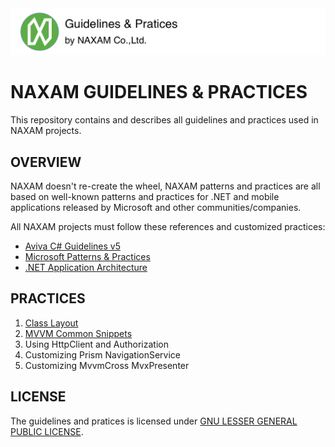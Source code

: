 <img src="./art/repo_header.png" alt="NAXAM Guidelines and Practices" width="728" />

# NAXAM GUIDELINES & PRACTICES
This repository contains and describes all guidelines and practices used in NAXAM projects.

## OVERVIEW
NAXAM doesn't re-create the wheel, NAXAM patterns and practices are all based on well-known patterns and practices for .NET and mobile applications released by Microsoft and other communities/companies.

All NAXAM projects must follow these references and customized practices:
- [Aviva C# Guidelines v5](https://github.com/dennisdoomen/CSharpGuidelines/releases/tag/5.0.0)
- [Microsoft Patterns & Practices](https://msdn.microsoft.com/en-us/library/ff921345.aspx)
- [.NET Application Architecture](https://www.microsoft.com/net/learn/architecture)

## PRACTICES
1. [Class Layout](./class-layout.md)
2. [MVVM Common Snippets](./mvvm-common-snippets.md)
3. Using HttpClient and Authorization
4. Customizing Prism NavigationService
5. Customizing MvvmCross MvxPresenter

## LICENSE
The guidelines and pratices is licensed under [GNU LESSER GENERAL PUBLIC LICENSE](./LICENSE).
